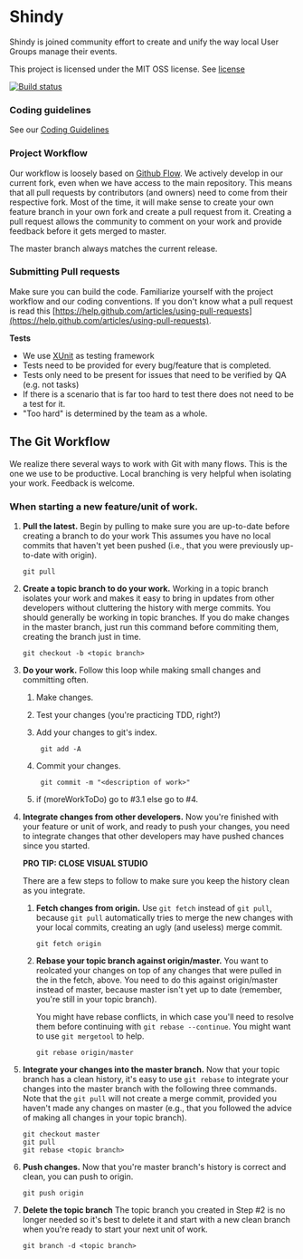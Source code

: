 Shindy
======

Shindy is joined community effort to create and unify the way local User Groups manage their events. 

This project is licensed under the MIT OSS license. See [license](https://github.com/dotnetmiami/Shindy/blob/dev/license.txt)

[![Build status](https://ci.appveyor.com/api/projects/status/7l1mnynbqj27nbay?svg=true)](https://ci.appveyor.com/project/janierdavila/shindy)

### Coding guidelines

See our [Coding Guidelines](https://github.com/dotnetmiami/Shindy/blob/master/CodingGuidelines.md)

### Project Workflow

Our workflow is loosely based on [Github Flow](http://scottchacon.com/2011/08/31/github-flow.html). We actively develop in our current fork, even when we have access to the main repository. This means that all pull requests by contributors (and owners) need to come from their respective fork. Most of the time, it will make sense to create your own feature branch in your own fork and create a pull request from it. Creating a pull request allows the community to comment on your work and provide feedback before it gets merged to master.

The master branch always matches the current release.
  

### Submitting Pull requests

Make sure you can build the code. Familiarize yourself with the project workflow and our coding conventions. If you don't know what a pull request is
read this [https://help.github.com/articles/using-pull-requests](https://help.github.com/articles/using-pull-requests).

**Tests**

-  We use [XUnit](http://xunit.codeplex.com/) as testing framework
-  Tests need to be provided for every bug/feature that is completed.
-  Tests only need to be present for issues that need to be verified by QA (e.g. not tasks)
-  If there is a scenario that is far too hard to test there does not need to be a test for it.
- "Too hard" is determined by the team as a whole.

## The Git Workflow

We realize there several ways to work with Git with many flows. This is the one we use to be productive. Local branching is very helpful when isolating your work. Feedback is welcome. 

### When starting a new feature/unit of work.
    
1.  __Pull the latest.__
    Begin by pulling to make sure you are up-to-date before creating a branch to do your work 
    This assumes you have no local commits that haven't yet been pushed (i.e., that you were 
    previously up-to-date with origin).
    
        git pull 
    
2.  __Create a topic branch to do your work.__
    Working in a topic branch isolates your work and makes it easy to bring in updates from
    other developers without cluttering the history with merge commits. You should generally
    be working in topic branches. If you do make changes in the master branch, just run this
    command before commiting them, creating the branch just in time.

        git checkout -b <topic branch>
    
3.  __Do your work.__
    Follow this loop while making small changes and committing often.    

    1.  Make changes.
    2. Test your changes (you're practicing TDD, right?)
    3. Add your changes to git's index.
        
            git add -A

    4. Commit your changes.
        
            git commit -m "<description of work>"
        
    5. if (moreWorkToDo) go to #3.1 else go to #4.

4.  __Integrate changes from other developers.__ 
    Now you're finished with your feature or unit of work, and ready to push your changes, 
    you need to integrate changes that other developers may have pushed chances since you 
    started.

    __PRO TIP: CLOSE VISUAL STUDIO__
    
    There are a few steps to follow to make sure you keep the history clean as you integrate.
    
    1.  __Fetch changes from origin.__
        Use `git fetch` instead of `git pull`, because `git pull` automatically tries to merge the 
        new changes with your local commits, creating an ugly (and useless) merge commit.
        
            git fetch origin
        
    2.  __Rebase your topic branch against origin/master.__
        You want to reolcated your changes on top of any changes that were pulled in the
        in the fetch, above. You need to do this against origin/master instead of 
        master, because master isn't yet up to date (remember, you're still in your
        topic branch).

        You might have rebase conflicts, in which case you'll need to resolve them before
        continuing with `git rebase --continue`. You might want to use `git mergetool` to help.
        
            git rebase origin/master
        
  
5.  __Integrate your changes into the master branch.__
    Now that your topic branch has a clean history, it's easy to use `git rebase` to integrate
    your changes into the master branch with the following three commands. Note that the 
    `git pull` will not create a merge commit, provided you haven't made any changes on master
    (e.g., that you followed the advice of making all changes in your topic branch).
    
        git checkout master
        git pull
        git rebase <topic branch>
    
6.  __Push changes.__
    Now that you're master branch's history is correct and clean, you can push to origin.
    
        git push origin

7.  __Delete the topic branch__
    The topic branch you created in Step #2 is no longer needed so it's best to delete it and 
    start with a new clean branch when you're ready to start your next unit of work.
    
        git branch -d <topic branch>

